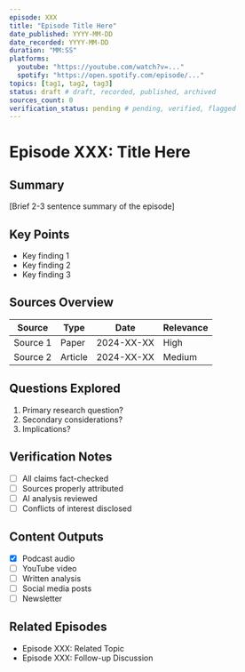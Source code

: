 ```yaml
---
episode: XXX
title: "Episode Title Here"
date_published: YYYY-MM-DD
date_recorded: YYYY-MM-DD
duration: "MM:SS"
platforms:
  youtube: "https://youtube.com/watch?v=..."
  spotify: "https://open.spotify.com/episode/..."
topics: [tag1, tag2, tag3]
status: draft # draft, recorded, published, archived
sources_count: 0
verification_status: pending # pending, verified, flagged
---
```


# Episode XXX: Title Here

## Summary

[Brief 2-3 sentence summary of the episode]

## Key Points

- Key finding 1
- Key finding 2
- Key finding 3

## Sources Overview

| Source | Type | Date | Relevance |
|--------|------|------|----------|
| Source 1 | Paper | 2024-XX-XX | High |
| Source 2 | Article | 2024-XX-XX | Medium |

## Questions Explored

1. Primary research question?
2. Secondary considerations?
3. Implications?

## Verification Notes

- [ ] All claims fact-checked
- [ ] Sources properly attributed
- [ ] AI analysis reviewed
- [ ] Conflicts of interest disclosed

## Content Outputs

- [x] Podcast audio
- [ ] YouTube video
- [ ] Written analysis
- [ ] Social media posts
- [ ] Newsletter

## Related Episodes

- Episode XXX: Related Topic
- Episode XXX: Follow-up Discussion